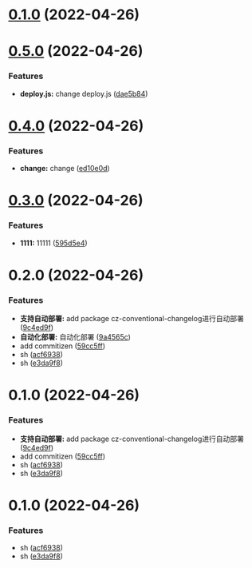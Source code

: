 # [0.1.0](https://github.com/Joyee/vue_app/compare/v0.5.0...v0.1.0) (2022-04-26)



# [0.5.0](https://github.com/Joyee/vue_app/compare/v0.4.0...v0.5.0) (2022-04-26)


### Features

* **deploy.js:** change deploy.js ([dae5b84](https://github.com/Joyee/vue_app/commit/dae5b847b8f07b2b43f2463362bd36f5c825299f))



# [0.4.0](https://github.com/Joyee/vue_app/compare/v0.3.0...v0.4.0) (2022-04-26)


### Features

* **change:** change ([ed10e0d](https://github.com/Joyee/vue_app/commit/ed10e0d774420e74ca1da670bdf3fbb5ae69f371))



# [0.3.0](https://github.com/Joyee/vue_app/compare/v0.2.0...v0.3.0) (2022-04-26)


### Features

* **1111:** 11111 ([595d5e4](https://github.com/Joyee/vue_app/commit/595d5e4fcabbe6ab3384f8978389280ebc19216a))



# 0.2.0 (2022-04-26)


### Features

* **支持自动部署:** add package cz-conventional-changelog进行自动部署 ([9c4ed9f](https://github.com/Joyee/vue_app/commit/9c4ed9f14a3d71137afe5ca90c67b9535b476746))
* **自动化部署:** 自动化部署 ([9a4565c](https://github.com/Joyee/vue_app/commit/9a4565ca4070aa1627ecce672acac14fa43965bb))
* add commitizen ([59cc5ff](https://github.com/Joyee/vue_app/commit/59cc5ff63670e3ef22d2383ceae621a7f0ab4120))
* sh ([acf6938](https://github.com/Joyee/vue_app/commit/acf693856a268ea0321d71965ffd6a0cdc489cf7))
* sh ([e3da9f8](https://github.com/Joyee/vue_app/commit/e3da9f844e0b8a776bfb9b645161e7a9a9709b50))



# 0.1.0 (2022-04-26)


### Features

* **支持自动部署:** add package cz-conventional-changelog进行自动部署 ([9c4ed9f](https://github.com/Joyee/vue_app/commit/9c4ed9f14a3d71137afe5ca90c67b9535b476746))
* add commitizen ([59cc5ff](https://github.com/Joyee/vue_app/commit/59cc5ff63670e3ef22d2383ceae621a7f0ab4120))
* sh ([acf6938](https://github.com/Joyee/vue_app/commit/acf693856a268ea0321d71965ffd6a0cdc489cf7))
* sh ([e3da9f8](https://github.com/Joyee/vue_app/commit/e3da9f844e0b8a776bfb9b645161e7a9a9709b50))



# 0.1.0 (2022-04-26)


### Features

* sh ([acf6938](https://github.com/Joyee/vue_app/commit/acf693856a268ea0321d71965ffd6a0cdc489cf7))
* sh ([e3da9f8](https://github.com/Joyee/vue_app/commit/e3da9f844e0b8a776bfb9b645161e7a9a9709b50))




